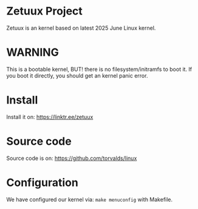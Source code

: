 # Zetuux Project
Zetuux is an kernel based on latest 2025 June Linux kernel.

# WARNING
This is a bootable kernel, BUT! there is no filesystem/initramfs to boot it. If you boot it directly, you should get an kernel panic error.

# Install
Install it on: https://linktr.ee/zetuux

# Source code
Source code is on: https://github.com/torvalds/linux

# Configuration
We have configured our kernel via: ```make menuconfig``` with Makefile.
